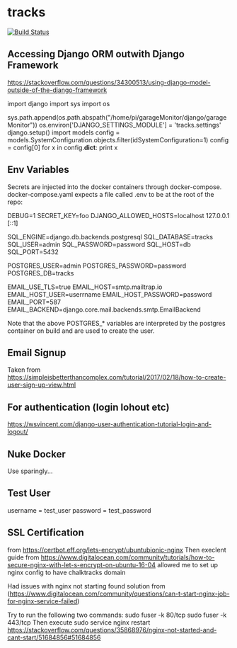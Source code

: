 # tracks
[![Build Status](https://travis-ci.org/adcarmichael/tracks.svg?branch=master)](https://travis-ci.org/adcarmichael/tracks)
## Accessing Django ORM outwith Django Framework
https://stackoverflow.com/questions/34300513/using-django-model-outside-of-the-django-framework

import django
import sys
import os

sys.path.append(os.path.abspath("/home/pi/garageMonitor/django/garageMonitor"))
os.environ['DJANGO_SETTINGS_MODULE'] = 'tracks.settings'
django.setup()
import models
    config = models.SystemConfiguration.objects.filter(idSystemConfiguration=1)
    config = config[0]
    for x in config.__dict__:
      print x

## Env Variables
Secrets are injected into the docker containers through docker-compose. docker-compose.yaml expects a file called .env to be at the root of the repo:

  DEBUG=1
  SECRET_KEY=foo
  DJANGO_ALLOWED_HOSTS=localhost 127.0.0.1 [::1]

  SQL_ENGINE=django.db.backends.postgresql
  SQL_DATABASE=tracks
  SQL_USER=admin
  SQL_PASSWORD=password
  SQL_HOST=db
  SQL_PORT=5432

  POSTGRES_USER=admin
  POSTGRES_PASSWORD=password
  POSTGRES_DB=tracks

  EMAIL_USE_TLS=true
  EMAIL_HOST=smtp.mailtrap.io
  EMAIL_HOST_USER=userrname
  EMAIL_HOST_PASSWORD=password
  EMAIL_PORT=587
  EMAIL_BACKEND=django.core.mail.backends.smtp.EmailBackend

Note that the above POSTGRES_* variables are interpreted by the postgres container on build and are used to create the user.

## Email Signup
Taken from https://simpleisbetterthancomplex.com/tutorial/2017/02/18/how-to-create-user-sign-up-view.html

## For authentication (login lohout etc)
https://wsvincent.com/django-user-authentication-tutorial-login-and-logout/


## Nuke Docker
Use sparingly...

## Test User
username = test_user
password = test_password

## SSL Certification
from https://certbot.eff.org/lets-encrypt/ubuntubionic-nginx
Then execlent guide from https://www.digitalocean.com/community/tutorials/how-to-secure-nginx-with-let-s-encrypt-on-ubuntu-16-04 allowed me to set up nginx config to have chalktracks domain

Had issues with nginx not starting found solution from (https://www.digitalocean.com/community/questions/can-t-start-nginx-job-for-nginx-service-failed)

  Try to run the following two commands:
  sudo fuser -k 80/tcp
  sudo fuser -k 443/tcp
  Then execute
  sudo service nginx restart
  https://stackoverflow.com/questions/35868976/nginx-not-started-and-cant-start/51684856#51684856